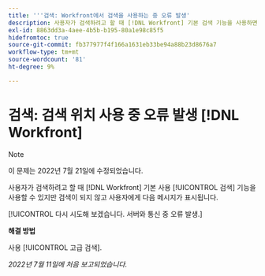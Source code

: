 ```yaml
---
title: '''검색: Workfront에서 검색을 사용하는 중 오류 발생'
description: 사용자가 검색하려고 할 때 [!DNL Workfront] 기본 검색 기능을 사용하면 검색이 되지 않고 사용자에게 오류 메시지가 표시됩니다.
exl-id: 8863dd3a-4aee-4b5b-b195-80a1e98c85f5
hidefromtoc: true
source-git-commit: fb377977f4f166a1631eb33be94a88b23d8676a7
workflow-type: tm+mt
source-wordcount: '81'
ht-degree: 9%

---
```


# 검색: 검색 위치 사용 중 오류 발생 [!DNL Workfront]

>[!NOTE]
>
>이 문제는 2022년 7월 21일에 수정되었습니다.

사용자가 검색하려고 할 때 [!DNL Workfront] 기본 사용 [!UICONTROL 검색] 기능을 사용할 수 있지만 검색이 되지 않고 사용자에게 다음 메시지가 표시됩니다.

[!UICONTROL 다시 시도해 보겠습니다. 서버와 통신 중 오류 발생.]

**해결 방법**

사용 [!UICONTROL 고급 검색].

_2022년 7월 11일에 처음 보고되었습니다._
